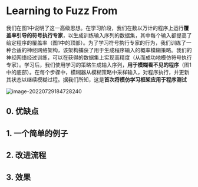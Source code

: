 





# Learning to Fuzz From 



我们在图1中说明了这一高级思想。在学习阶段，我们在数以万计的程序上运行**覆盖率引导的符号执行专家**，以生成训练输入序列的数据集，其中每个输入都提高了给定程序的覆盖率（图1中的顶部）。为了学习符号执行专家的行为，我们训练了一种合适的神经网络架构，该架构捕获了用于生成程序输入的概率模糊策略。我们的神经网络经过训练，可以在获得的数据集上实现高精度（从而成功地模仿符号执行专家）。学习后，我们使用学习的策略生成输入序列，**用于模糊看不见的程序**（图1中的底部）。在每个步骤中，模糊器从模糊策略中采样输入，对程序执行，并更新其状态以继续模糊过程。据我们所知，这是**首次将模仿学习框架应用于程序测试**

![image-20220729184728240](http://qiniu.fuzekun.top/image-20220729184728240.png)



## 0. 优缺点





## 1. 一个简单的例子

## 2. 改进流程

## 3. 效果



